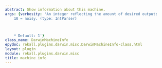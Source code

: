 ```yaml
---
abstract: Show information about this machine.
args: {verbosity: 'An integer reflecting the amount of desired output: 0 = quiet,
    10 = noisy. (type: IntParser)



    * Default: 1'}
class_name: DarwinMachineInfo
epydoc: rekall.plugins.darwin.misc.DarwinMachineInfo-class.html
layout: plugin
module: rekall.plugins.darwin.misc
title: machine_info
---
```

